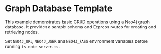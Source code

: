 # Graph Database Template

This example demonstrates basic CRUD operations using a Neo4j graph database. It provides a sample schema and Express routes for creating and retrieving nodes.

Set `NEO4J_URL`, `NEO4J_USER` and `NEO4J_PASS` environment variables before running `ts-node server.ts`.

